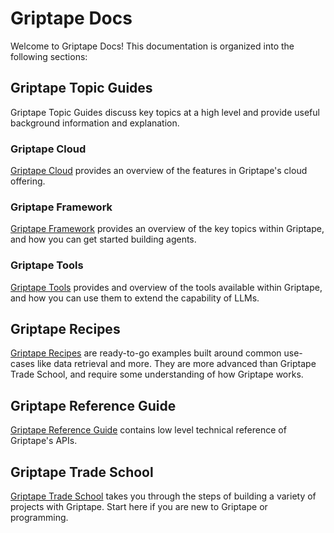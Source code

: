 # Griptape Docs

Welcome to Griptape Docs! This documentation is organized into the following sections: 

## Griptape Topic Guides

Griptape Topic Guides discuss key topics at a high level and provide useful background information and explanation.

### Griptape Cloud

[Griptape Cloud](griptape-cloud/index.md) provides an overview of the features in Griptape's cloud offering.

### Griptape Framework

[Griptape Framework](griptape-framework/index.md) provides an overview of the key topics within Griptape, and how you can get started building agents.

### Griptape Tools

[Griptape Tools](griptape-tools/index.md) provides and overview of the tools available within Griptape, and how you can use them to extend the capability of LLMs.

## Griptape Recipes

[Griptape Recipes](examples/index.md) are ready-to-go examples built around common use-cases like data retrieval and more. They are more advanced than Griptape Trade School, and require some understanding of how Griptape works.

## Griptape Reference Guide

[Griptape Reference Guide](reference/griptape/index.md) contains low level technical reference of Griptape's APIs.

## Griptape Trade School

[Griptape Trade School](https://learn.griptape.ai) takes you through the steps of building a variety of projects with Griptape. Start here if you are new to Griptape or programming.
